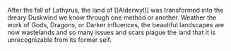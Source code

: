 After the fall of Lathyrus, the land of [[Alderwyl]] was transformed into the dreary Duskwind we know through one method or another. Weather the work of Gods, Dragons, or Darker influences, the beautiful landscapes are now wastelands and so many issues and scars plague the land that it is unrecognizable from its former self.